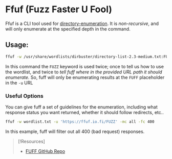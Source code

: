 
# Ffuf (Fuzz Faster U Fool)
Ffuf is a CLI tool used for [directory-enumeration](/cybersecurity/TTPs/recon/directory-enumeration.md). It is *non-recursive*, and will only enumerate at the specified depth in the command.
## Usage:
```bash
ffuf -w /usr/share/wordlists/dirbuster/directory-list-2.3-medium.txt:FUZZ -u http://10.0.2.15/FUZZ
```
In this command the `FUZZ` keyword is used twice; once to tell us how to use the wordlist, and twice to *tell fuff where in the provided URL path it should enumerate.* So, fuff will only be enumerating results at the `FUFF` placeholder in the `-u` URL
### Useful Options
You can give fuff a set of guidelines for the enumeration, including what response status you want returned, whether it should follow redirects, etc..
```bash
ffuf -w wordlist.txt -u 'https://ffuf.io.fi/FUZZ' -mc all -fc 400
```
In this example, fuff will filter out all 400 (bad request) responses.

> [!Resources]
> - [FUFF GitHub Repo](https://github.com/ffuf/ffuf)

